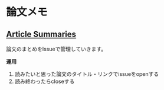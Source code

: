 # 論文メモ

## [Article Summaries](https://github.com/nogawanogawa/paper_memo/issues)

論文のまとめをIssueで管理していきます。

**運用**
1. 読みたいと思った論文のタイトル・リンクでissueをopenする
2. 読み終わったらcloseする



